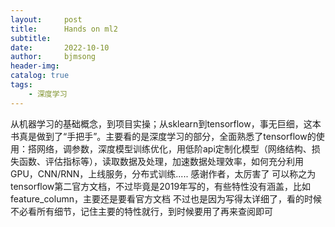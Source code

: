 ```yaml
---
layout:     post
title:      Hands on ml2
subtitle:   
date:       2022-10-10
author:     bjmsong
header-img: 
catalog: true
tags:
    - 深度学习
---
```

从机器学习的基础概念，到项目实操；从sklearn到tensorflow，事无巨细，这本书真是做到了“手把手”。主要看的是深度学习的部分，全面熟悉了tensorflow的使用：搭网络，调参数，深度模型训练优化，用低阶api定制化模型（网络结构、损失函数、评估指标等），读取数据及处理，加速数据处理效率，如何充分利用GPU，CNN/RNN，上线服务，分布式训练..... 感谢作者，太厉害了
可以称之为tensorflow第二官方文档，不过毕竟是2019年写的，有些特性没有涵盖，比如feature_column，主要还是要看官方文档
不过也是因为写得太详细了，看的时候不必看所有细节，记住主要的特性就行，到时候要用了再来查阅即可